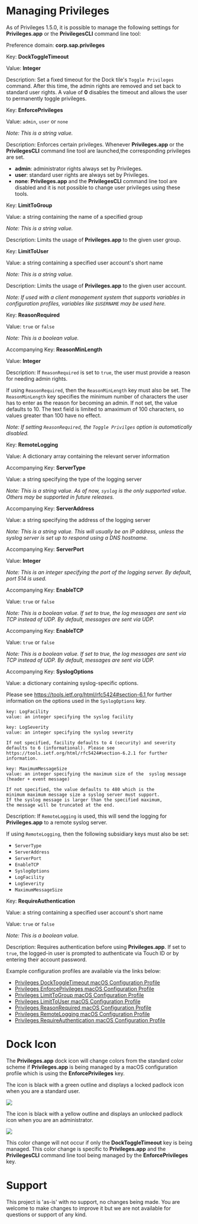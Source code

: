 # Managing Privileges

As of Privileges 1.5.0, it is possible to manage the following settings for **Privileges.app** or the **PrivilegesCLI** command line tool:

Preference domain: **corp.sap.privileges**

Key: **DockToggleTimeout**
 
Value: **Integer**
 
Description: Set a fixed timeout for the Dock tile's `Toggle Privileges` command. After this time, the admin rights are removed and set back to standard user rights. A value of **0** disables the timeout and allows the user to permanently toggle privileges.



Key: **EnforcePrivileges**
 
Value: `admin`, `user` or `none`

*Note: This is a string value.*

Description: Enforces certain privileges. Whenever **Privileges.app** or the **PrivilegesCLI** command line tool are launched,the corresponding privileges are set.  

* **admin**: administrator rights always set by Privileges.
* **user**: standard user rights are always set by Privileges.
* **none**: **Privileges.app** and the **PrivilegesCLI** command line tool are disabled and it is not possible to change user privileges using these tools.


Key: **LimitToGroup**
 
Value: a string containing the name of a specified group

*Note: This is a string value.*

Description: Limits the usage of **Privileges.app** to the given user group. 


Key: **LimitToUser**
 
Value: a string containing a specified user account's short name

*Note: This is a string value.*

Description: Limits the usage of **Privileges.app** to the given user account. 

*Note: If used with a client management system that supports variables in configuration profiles, variables like `$USERNAME` may be used here.*




Key: **ReasonRequired**
 
Value: `true` or `false`

*Note: This is a boolean value.*

Accompanying Key: **ReasonMinLength**

Value: **Integer**


Description: If `ReasonRequired` is set to `true`, the user must provide a reason for needing admin rights. 

If using `ReasonRequired`, then the `ReasonMinLength` key must also be set. The `ReasonMinLength` key specifies the minimum number of characters the user has to enter as the reason for becoming an admin. If not set, the value defaults to 10. The text field is limited to amaximum of 100 characters, so values greater than 100 have no effect.

*Note: If setting `ReasonRequired`, the `Toggle Privilges` option is automatically disabled.*



Key: **RemoteLogging**
 
Value: A dictionary array containing the relevant server information


Accompanying Key: **ServerType**

Value: a string specifying the type of the logging server

*Note: This is a string value. As of now, `syslog` is the only supported value. Others may be supported in future releases.*

Accompanying Key: **ServerAddress**

Value: a string specifying the address of the logging server

*Note: This is a string value. This will usually be an IP address, unless the syslog server is set up to respond using a DNS hostname.*

Accompanying Key: **ServerPort**

Value: **Integer**

*Note: This is an integer specifying the port of the logging server. By default, port 514 is used.*


Accompanying Key: **EnableTCP**

Value: `true` or `false`

*Note: This is a boolean value. If set to true, the log messages are sent via TCP instead of UDP. By default, messages are sent via UDP.*

Accompanying Key: **EnableTCP**

Value: `true` or `false`

*Note: This is a boolean value. If set to true, the log messages are sent via TCP instead of UDP. By default, messages are sent via UDP.*

Accompanying Key: **SyslogOptions**

Value: a dictionary containing syslog-specific options.

Please see [https://tools.ietf.org/html/rfc5424#section-6.1 ](https://tools.ietf.org/html/rfc5424#section-6.1 )
for further information on the options used in the `SyslogOptions` key.

```
key: LogFacility
value: an integer specifying the syslog facility

key: LogSeverity
value: an integer specifying the syslog severity

If not specified, facility defaults to 4 (security) and severity defaults to 6 (informational). Please see https://tools.ietf.org/html/rfc5424#section-6.2.1 for further information.

key: MaximumMessageSize
value: an integer specifying the maximum size of the  syslog message (header + event message)

If not specified, the value defaults to 480 which is the 
minimum maximum message size a syslog server must support.
If the syslog message is larger than the specified maximum,
the message will be truncated at the end.
```







Description: If `RemoteLogging` is used, this will send the logging for **Privileges.app** to a remote syslog server. 

If using `RemoteLogging`, then the following subsidiary keys must also be set:

* `ServerType`
* `ServerAddress`
* `ServerPort`
* `EnableTCP`
* `SyslogOptions`
* `LogFacility`
* `LogSeverity`
* `MaximumMessageSize`



Key: **RequireAuthentication**
 
Value: a string containing a specified user account's short name

Value: `true` or `false`

*Note: This is a boolean value.*

Description: Requires authentication before using  **Privileges.app**. If set to `true`, the logged-in user is prompted to authenticate via Touch ID or by entering their account password. 




Example configuration profiles are available via the links below:

* [Privileges DockToggleTimeout macOS Configuration Profile](example_profiles/DockToggleTimeout/Example_DockToggleTimeout.mobileconfig)
* [Privileges EnforcePrivileges macOS Configuration Profile](example_profiles/EnforcePrivileges/Example_EnforcePrivileges.mobileconfig)
* [Privileges LimitToGroup macOS Configuration Profile](example_profiles/LimitToGroup/Example_LimitToGroup.mobileconfig)
* [Privileges LimitToUser macOS Configuration Profile](example_profiles/LimitToUser/Example_LimitToUser.mobileconfig)
* [Privileges ReasonRequired macOS Configuration Profile](example_profiles/ReasonRequired/Example_ReasonRequired.mobileconfig)
* [Privileges RemoteLogging macOS Configuration Profile](example_profiles/RemoteLogging/Example_RemoteLogging.mobileconfig)
* [Privileges RequireAuthentication macOS Configuration Profile](example_profiles/RequireAuthentication/Example_RequireAuthentication.mobileconfig)


Dock Icon
===================================

The **Privileges.app** dock icon will change colors from the standard color scheme if **Privileges.app** is being managed by a macOS configuration profile which is using the **EnforcePrivileges** key.

The icon is black with a green outline and displays a locked padlock icon when you are a standard user.

![](readme_images/icon_bk1.png)

The icon is black with a yellow outline and displays an unlocked padlock icon when you are an administrator.

![](readme_images/icon_bk2.png)

This color change will not occur if only the **DockToggleTimeout** key is being managed. This color change is specific to **Privileges.app** and the **PrivilegesCLI** command line tool being managed by the **EnforcePrivileges** key.

Support
===================================
This project is 'as-is' with no support, no changes being made.  You are welcome to make changes to improve it but we are not available for questions or support of any kind.
